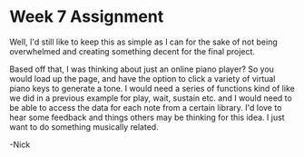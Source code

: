 # Week 7 Assignment
Well, I'd still like to keep this as simple as I can for the sake of not being overwhelmed and creating something decent for the final project.  

Based off that, I was thinking about just an online piano player? So you would load up the page, and have the option to click a variety of virtual piano keys to generate a tone. I would need a series of functions kind of like we did in a previous example for play, wait, sustain etc. and I would need to be able to access the data for each note from a certain library. I'd love to hear some feedback and things others may be thinking for this idea. I just want to do something musically related.

-Nick 
